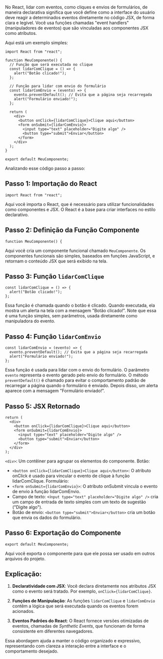 No React, lidar com eventos, como cliques e envios de formulários, de maneira declarativa significa que você define como a interface do usuário deve reagir a determinados eventos diretamente no código JSX, de forma clara e legível. Você usa funções chamadas "event handlers" (manipuladores de eventos) que são vinculadas aos componentes JSX como atributos.

Aqui está um exemplo simples:
```
import React from "react";

function MeuComponente() {
  // Função que será executada no clique
  const lidarComClique = () => {
    alert("Botão clicado!");
  };

  // Função para lidar com envio do formulário
  const lidarComEnvio = (evento) => {
    evento.preventDefault(); // Evita que a página seja recarregada
    alert("Formulário enviado!");
  };

  return (
    <div>
      <button onClick={lidarComClique}>Clique aqui</button>
      <form onSubmit={lidarComEnvio}>
        <input type="text" placeholder="Digite algo" />
        <button type="submit">Enviar</button>
      </form>
    </div>
  );
}

export default MeuComponente;
```

Analizando esse código passo a passo:

## Passo 1: Importação do React
```
import React from "react";
```
Aqui você importa o React, que é necessário para utilizar funcionalidades como componentes e JSX. O React é a base para criar interfaces no estilo declarativo.

## Passo 2: Definição da Função Componente
```
function MeuComponente() {
```
Aqui você cria um componente funcional chamado `MeuComponente`. Os componentes funcionais são simples, baseados em funções JavaScript, e retornam o conteúdo JSX que será exibido na tela.


## Passo 3: Função `lidarComClique`
```
const lidarComClique = () => {
  alert("Botão clicado!");
};
```
Essa função é chamada quando o botão é clicado. Quando executada, ela mostra um alerta na tela com a mensagem "Botão clicado!". Note que essa é uma função simples, sem parâmetros, usada diretamente como manipuladora do evento.

## Passo 4: Função `lidarComEnvio`
```
const lidarComEnvio = (evento) => {
  evento.preventDefault(); // Evita que a página seja recarregada
  alert("Formulário enviado!");
};
```
Essa função é usada para lidar com o envio do formulário. O parâmetro `evento` representa o evento gerado pelo envio do formulário. O método `preventDefault()` é chamado para evitar o comportamento padrão de recarregar a página quando o formulário é enviado. Depois disso, um alerta aparece com a mensagem "Formulário enviado!".


## Passo 5: JSX Retornado
```
return (
  <div>
    <button onClick={lidarComClique}>Clique aqui</button>
    <form onSubmit={lidarComEnvio}>
      <input type="text" placeholder="Digite algo" />
      <button type="submit">Enviar</button>
    </form>
  </div>
);
```

`<div>`: Um contêiner para agrupar os elementos do componente.
Botão:
- `<button onClick={lidarComClique}>Clique aqui</button>`: O atributo onClick é usado para vincular o evento de clique à função lidarComClique.
Formulário:
- `<form onSubmit={lidarComEnvio}>`: O atributo onSubmit vincula o evento de envio à função lidarComEnvio.
- Campo de texto: <i`nput type="text" placeholder="Digite algo" />` cria um campo de entrada de texto simples com um texto de sugestão ("Digite algo").
- Botão de envio: `<button type="submit">Enviar</button>` cria um botão que envia os dados do formulário.

## Passo 6: Exportação do Componente
```
export default MeuComponente;
```
Aqui você exporta o componente para que ele possa ser usado em outros arquivos do projeto.


## Explicação:

1. **Declaratividade com JSX**: Você declara diretamente nos atributos JSX como o evento será tratado. Por exemplo, `onClick={lidarComClique}`.

2. **Funções de Manipulação**: As funções `lidarComClique` e `lidarComEnvio` contêm a lógica que será executada quando os eventos forem acionados.

3. **Eventos Padrões do React**: O React fornece versões otimizadas de eventos, chamadas de _Synthetic Events_, que funcionam de forma consistente em diferentes navegadores.

Essa abordagem ajuda a manter o código organizado e expressivo, representando com clareza a interação entre a interface e o comportamento desejado.


